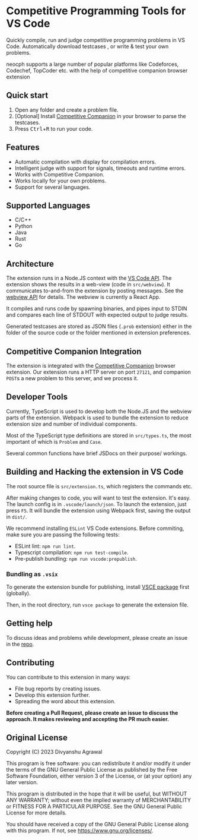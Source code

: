 # Competitive Programming Tools for VS Code

Quickly compile, run and judge competitive programming problems in VS Code.
Automatically download testcases , or write & test your own problems.

neocph supports a large number of popular platforms like Codeforces, Codechef,
TopCoder etc. with the help of competitive companion browser extension

## Quick start

1. Open any folder and create a problem file.
1. [Optional] Install
   [Competitive Companion](https://github.com/jmerle/competitive-companion#readme)
   in your browser to parse the testcases.
1. Press <kbd>Ctrl</kbd>+<kbd>R</kbd> to run your code.

## Features

-   Automatic compilation with display for compilation errors.
-   Intelligent judge with support for signals, timeouts and runtime errors.
-   Works with Competitive Companion.
-   Works locally for your own problems.
-   Support for several languages.

## Supported Languages

-   C/C++
-   Python
-   Java
-   Rust
-   Go

## Architecture

The extension runs in a Node.JS context with the
[VS Code API](https://code.visualstudio.com/api/references/vscode-api). The
extension shows the results in a web-view (code in `src/webview`). It
communicates to-and-from the extension by posting messages. See the
[webview API](https://code.visualstudio.com/api/extension-guides/webview) for
details. The webview is currently a React App.

It compiles and runs code by spawning binaries, and pipes input to STDIN and
compares each line of STDOUT with expected output to judge results.

Generated testcases are stored as JSON files (`.prob` extension) either in the
folder of the source code or the folder mentioned in extension preferences.

## Competitive Companion Integration

The extension is integrated with the
[Competitive Companion](https://github.com/jmerle/competitive-companion) browser
extension. Our extension runs a HTTP server on port `27121`, and companion
`POST`s a new problem to this server, and we process it.

## Developer Tools

Currently, TypeScript is used to develop both the Node.JS and the webview parts
of the extension. Webpack is used to bundle the extension to reduce extension size and
number of individual components.

Most of the TypeScript type definitions are stored in `src/types.ts`, the most
important of which is `Problem` and `Case`.

Several common functions have brief JSDocs on their purpose/ workings.

## Building and Hacking the extension in VS Code

The root source file is `src/extension.ts`, which registers the commands etc.

After making changes to code, you will want to test the extension. It's easy.
The launch config is in `.vscode/launch/json`. To launch the extension, just
press `F5`. It will bundle the extension using Webpack first, saving the output
in `dist/`.

We recommend installing `ESLint` VS Code extensions. Before
commiting, make sure you are passing the following tests:

-   ESLint lint: `npm run lint`.
-   Typescript compilation: `npm run test-compile`.
-   Pre-publish bundling: `npm run vscode:prepublish`.

### Bundling as `.vsix`

To generate the extension bundle for publishing, install
[VSCE package](https://www.npmjs.com/package/vsce) first (globally).

Then, in the root directory, run `vsce package` to generate the extension file.

## Getting help

To discuss ideas and problems while development, please create an issue in the
[repo](https://github.com/YuiHrsw/neocph).

## Contributing

You can contribute to this extension in many ways:

-   File bug reports by creating issues.
-   Develop this extension further.
-   Spreading the word about this extension.

**Before creating a Pull Request, please create an issue to discuss the
approach. It makes reviewing and accepting the PR much easier.**

## Original License

Copyright (C) 2023 Divyanshu Agrawal

This program is free software: you can redistribute it and/or modify it under
the terms of the GNU General Public License as published by the Free Software
Foundation, either version 3 of the License, or (at your option) any later
version.

This program is distributed in the hope that it will be useful, but WITHOUT ANY
WARRANTY; without even the implied warranty of MERCHANTABILITY or FITNESS FOR A
PARTICULAR PURPOSE. See the GNU General Public License for more details.

You should have received a copy of the GNU General Public License along with
this program. If not, see https://www.gnu.org/licenses/.
